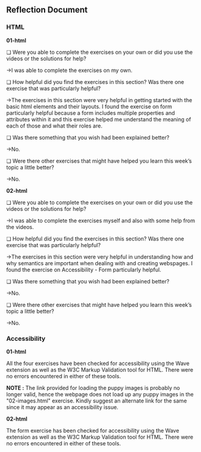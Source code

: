 ## Reflection Document

### HTML

**01-html**

❏ Were you able to complete the exercises on your own or did you use the
videos or the solutions for help?

->I was able to complete the exercises on my own.

❏ How helpful did you find the exercises in this section? Was there one
exercise that was particularly helpful?

->The exercises in this section were very helpful in getting started with the basic html elements and their layouts. I found the exercise on form particularly helpful because a form includes multiple properties and attributes within it and this exercise helped me understand the meaning of each of those and what their roles are.

❏ Was there something that you wish had been explained better?

->No.

❏ Were there other exercises that might have helped you learn this week’s
topic a little better?

->No.

**02-html**

❏ Were you able to complete the exercises on your own or did you use the
videos or the solutions for help?

->I was able to complete the exercises myself and also with some help from the videos.

❏ How helpful did you find the exercises in this section? Was there one
exercise that was particularly helpful?

->The exercises in this section were very helpful in understanding how and why semantics are important when dealing with and creating webspages. I found the exercise on Accessibility - Form particularly helpful.

❏ Was there something that you wish had been explained better?

->No.

❏ Were there other exercises that might have helped you learn this week’s
topic a little better?

->No.

### Accessibility

**01-html**

All the four exercises have been checked for accessibility using the Wave extension as well as the W3C Markup Validation tool for HTML. There were no errors encountered in either of these tools.

**NOTE :** The link provided for loading the puppy images is probably no longer valid, hence the webpage does not load up any puppy images in the "02-images.html" exercise. Kindly suggest an alternate link for the same since it may appear as an accessibility issue.

**02-html**

The form exercise has been checked for accessibility using the Wave extension as well as the W3C Markup Validation tool for HTML. There were no errors encountered in either of these tools.
